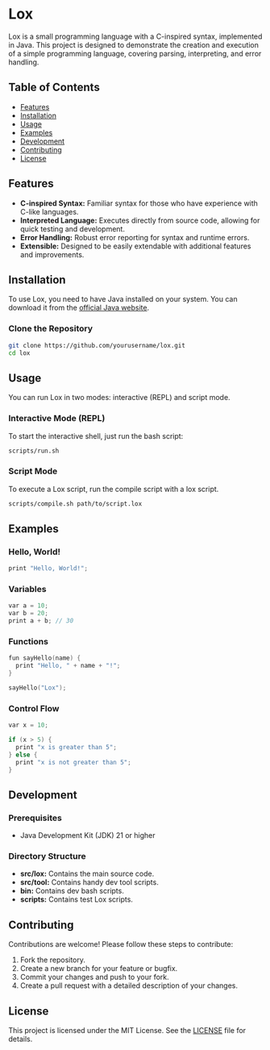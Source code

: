 # Lox

Lox is a small programming language with a C-inspired syntax, implemented in Java. This project is designed to demonstrate the creation and execution of a simple programming language, covering parsing, interpreting, and error handling.

## Table of Contents

- [Features](#features)
- [Installation](#installation)
- [Usage](#usage)
- [Examples](#examples)
- [Development](#development)
- [Contributing](#contributing)
- [License](#license)

## Features

- **C-inspired Syntax:** Familiar syntax for those who have experience with C-like languages.
- **Interpreted Language:** Executes directly from source code, allowing for quick testing and development.
- **Error Handling:** Robust error reporting for syntax and runtime errors.
- **Extensible:** Designed to be easily extendable with additional features and improvements.

## Installation

To use Lox, you need to have Java installed on your system. You can download it from the [official Java website](https://www.oracle.com/java/technologies/javase-downloads.html).

### Clone the Repository

```bash
git clone https://github.com/yourusername/lox.git
cd lox
```

## Usage

You can run Lox in two modes: interactive (REPL) and script mode.

### Interactive Mode (REPL)

To start the interactive shell, just run the bash script:

```bash
scripts/run.sh
```

### Script Mode

To execute a Lox script, run the compile script with a lox script.

```bash
scripts/compile.sh path/to/script.lox
```

## Examples

### Hello, World!

```c
print "Hello, World!";
```

### Variables

```c
var a = 10;
var b = 20;
print a + b; // 30
```

### Functions

```c
fun sayHello(name) {
  print "Hello, " + name + "!";
}

sayHello("Lox");
```

### Control Flow

```c
var x = 10;

if (x > 5) {
  print "x is greater than 5";
} else {
  print "x is not greater than 5";
}
```

## Development

### Prerequisites

- Java Development Kit (JDK) 21 or higher

### Directory Structure

- **src/lox:** Contains the main source code.
- **src/tool:** Contains handy dev tool scripts.
- **bin:** Contains dev bash scripts.
- **scripts:** Contains test Lox scripts.

## Contributing

Contributions are welcome! Please follow these steps to contribute:

1. Fork the repository.
2. Create a new branch for your feature or bugfix.
3. Commit your changes and push to your fork.
4. Create a pull request with a detailed description of your changes.

## License

This project is licensed under the MIT License. See the [LICENSE](LICENSE) file for details.
